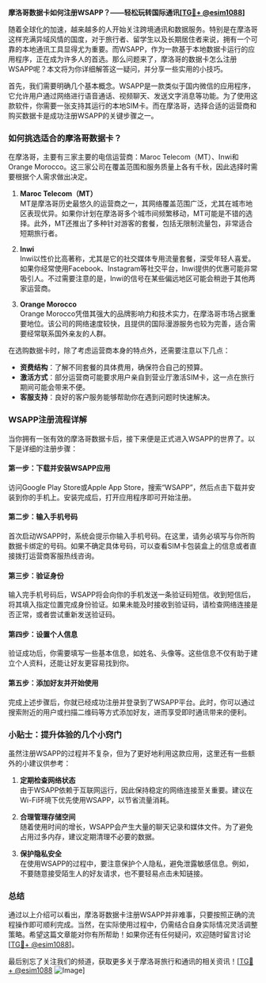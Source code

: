 **摩洛哥数据卡如何注册WSAPP？——轻松玩转国际通讯[[TG💪+ @esim1088](https://t.me/s/esim1088)]**

随着全球化的加速，越来越多的人开始关注跨境通讯和数据服务。特别是在摩洛哥这样充满异域风情的国度，对于旅行者、留学生以及长期居住者来说，拥有一个可靠的本地通讯工具显得尤为重要。而WSAPP，作为一款基于本地数据卡运行的应用程序，正在成为许多人的首选。那么问题来了，摩洛哥的数据卡怎么注册WSAPP呢？本文将为你详细解答这一疑问，并分享一些实用的小技巧。

首先，我们需要明确几个基本概念。WSAPP是一款类似于国内微信的应用程序，它允许用户通过网络进行语音通话、视频聊天、发送文字消息等功能。为了使用这款软件，你需要一张支持其运行的本地SIM卡。而在摩洛哥，选择合适的运营商和购买数据卡是成功注册WSAPP的关键步骤之一。

### 如何挑选适合的摩洛哥数据卡？

在摩洛哥，主要有三家主要的电信运营商：Maroc Telecom（MT）、Inwi和Orange Morocco。这三家公司在覆盖范围和服务质量上各有千秋，因此选择时需要根据个人需求做出决定。

1. **Maroc Telecom（MT）**  
   MT是摩洛哥历史最悠久的运营商之一，其网络覆盖范围广泛，尤其在城市地区表现优异。如果你计划在摩洛哥多个城市间频繁移动，MT可能是不错的选择。此外，MT还推出了多种针对游客的套餐，包括无限制流量包，非常适合短期旅行者。

2. **Inwi**  
   Inwi以性价比高著称，尤其是它的社交媒体专用流量套餐，深受年轻人喜爱。如果你经常使用Facebook、Instagram等社交平台，Inwi提供的优惠可能非常吸引人。不过需要注意的是，Inwi的信号在某些偏远地区可能会稍逊于其他两家运营商。

3. **Orange Morocco**  
   Orange Morocco凭借其强大的品牌影响力和技术实力，在摩洛哥市场占据重要地位。该公司的网络速度较快，且提供的国际漫游服务也较为完善，适合需要经常联系国外亲友的人群。

在选购数据卡时，除了考虑运营商本身的特点外，还需要注意以下几点：
- **资费结构**：了解不同套餐的具体费用，确保符合自己的预算。
- **激活方式**：部分运营商可能要求用户亲自到营业厅激活SIM卡，这一点在旅行期间可能会带来不便。
- **客服支持**：良好的客户服务能够帮助你在遇到问题时快速解决。

### WSAPP注册流程详解

当你拥有一张有效的摩洛哥数据卡后，接下来便是正式进入WSAPP的世界了。以下是详细的注册步骤：

#### 第一步：下载并安装WSAPP应用
访问Google Play Store或Apple App Store，搜索“WSAPP”，然后点击下载并安装到你的手机上。安装完成后，打开应用程序即可开始注册。

#### 第二步：输入手机号码
首次启动WSAPP时，系统会提示你输入手机号码。在这里，请务必填写与你所购数据卡绑定的号码。如果不确定具体号码，可以查看SIM卡包装盒上的信息或者直接拨打运营商客服热线咨询。

#### 第三步：验证身份
输入完手机号码后，WSAPP将会向你的手机发送一条验证码短信。收到短信后，将其填入指定位置完成身份验证。如果未能及时接收到验证码，请检查网络连接是否正常，或者尝试重新发送验证码。

#### 第四步：设置个人信息
验证成功后，你需要填写一些基本信息，如姓名、头像等。这些信息不仅有助于建立个人资料，还能让好友更容易找到你。

#### 第五步：添加好友并开始使用
完成上述步骤后，你就已经成功注册并登录到了WSAPP平台。此时，你可以通过搜索附近的用户或扫描二维码等方式添加好友，进而享受即时通讯带来的便利。

### 小贴士：提升体验的几个小窍门

虽然注册WSAPP的过程并不复杂，但为了更好地利用这款应用，这里还有一些额外的小建议供参考：

1. **定期检查网络状态**  
   由于WSAPP依赖于互联网运行，因此保持稳定的网络连接至关重要。建议在Wi-Fi环境下优先使用WSAPP，以节省流量消耗。

2. **合理管理存储空间**  
   随着使用时间的增长，WSAPP会产生大量的聊天记录和媒体文件。为了避免占用过多内存，建议定期清理不必要的数据。

3. **保护隐私安全**  
   在使用WSAPP的过程中，要注意保护个人隐私，避免泄露敏感信息。例如，不要随意接受陌生人的好友请求，也不要轻易点击未知链接。

### 总结

通过以上介绍可以看出，摩洛哥数据卡注册WSAPP并非难事，只要按照正确的流程操作即可顺利完成。当然，在实际使用过程中，仍需结合自身实际情况灵活调整策略。希望这篇文章能对你有所帮助！如果你还有任何疑问，欢迎随时留言讨论[[TG💪+ @esim1088](https://t.me/s/esim1088)]。

最后别忘了关注我们的频道，获取更多关于摩洛哥旅行和通讯的相关资讯！[[TG💪+ @esim1088](https://t.me/s/esim1088) ![Image](https://i.postimg.cc/4NQfJmqS/Snipaste-2025-05-13-00-14-12.png)]